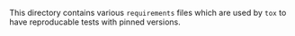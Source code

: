 This directory contains various `requirements` files which are used by `tox` to
have reproducable tests with pinned versions.

